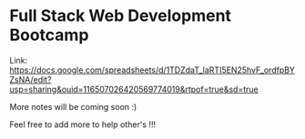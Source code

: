 # Full Stack Web Development Bootcamp

Link: https://docs.google.com/spreadsheets/d/1TDZdaT_laRTI5EN25hvF_ordfpBYZsNA/edit?usp=sharing&ouid=116507026420569774019&rtpof=true&sd=true



More notes will be coming soon :)

Feel free to add more to help other's !!!
